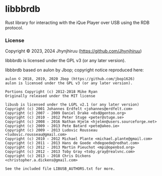 # libbbrdb
Rust library for interacting with the iQue Player over USB using the RDB protocol.

### License
Copyright © 2023, 2024 Jhynjhiruu (https://github.com/Jhynjhiruu)

libbbrdb is licensed under the GPL v3 (or any later version).


libbbrdb based on aulon by Jbop; copyright notice reproduced here:

```
aulon © 2018, 2019, 2020 Jbop (https://github.com/jbop1626)
aulon is licensed under the GPL v3 (or any later version).

Portions Copyright (c) 2012-2018 Mike Ryan
Originally released under the MIT license

libusb is licensed under the LGPL v2.1 (or any later version)
Copyright (c) 2001 Johannes Erdfelt <johannes@erdfelt.com>
Copyright (c) 2007 - 2009 Daniel Drake <dsd@gentoo.org>
Copyright (c) 2010 - 2012 Peter Stuge <peter@stuge.se>
Copyright (c) 2008 - 2016 Nathan Hjelm <hjelmn@users.sourceforge.net>
Copyright (c) 2009 - 2013 Pete Batard <pete@akeo.ie>
Copyright (c) 2009 - 2013 Ludovic Rousseau <ludovic.rousseau@gmail.com>
Copyright (c) 2010 - 2012 Michael Plante <michael.plante@gmail.com>
Copyright (c) 2011 - 2013 Hans de Goede <hdegoede@redhat.com>
Copyright (c) 2012 - 2013 Martin Pieuchot <mpi@openbsd.org>
Copyright (c) 2012 - 2013 Toby Gray <toby.gray@realvnc.com>
Copyright (c) 2013 - 2018 Chris Dickens <christopher.a.dickens@gmail.com>

See the included file LIBUSB_AUTHORS.txt for more.
```
